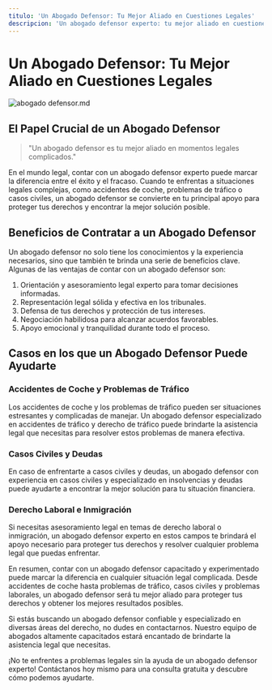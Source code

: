 ```yaml
---
titulo: 'Un Abogado Defensor: Tu Mejor Aliado en Cuestiones Legales'
descripcion: 'Un abogado defensor experto: tu mejor aliado en cuestiones legales.'
---
```

# Un Abogado Defensor: Tu Mejor Aliado en Cuestiones Legales

 ![abogado defensor.md](./img/abogado-defensor-1.webp)

## El Papel Crucial de un Abogado Defensor

> "Un abogado defensor es tu mejor aliado en momentos legales complicados."

En el mundo legal, contar con un abogado defensor experto puede marcar la diferencia entre el éxito y el fracaso. Cuando te enfrentas a situaciones legales complejas, como accidentes de coche, problemas de tráfico o casos civiles, un abogado defensor se convierte en tu principal apoyo para proteger tus derechos y encontrar la mejor solución posible.

## Beneficios de Contratar a un Abogado Defensor

Un abogado defensor no solo tiene los conocimientos y la experiencia necesarios, sino que también te brinda una serie de beneficios clave. Algunas de las ventajas de contar con un abogado defensor son:

1. Orientación y asesoramiento legal experto para tomar decisiones informadas.
2. Representación legal sólida y efectiva en los tribunales.
3. Defensa de tus derechos y protección de tus intereses.
4. Negociación habilidosa para alcanzar acuerdos favorables.
5. Apoyo emocional y tranquilidad durante todo el proceso.

## Casos en los que un Abogado Defensor Puede Ayudarte

### Accidentes de Coche y Problemas de Tráfico

Los accidentes de coche y los problemas de tráfico pueden ser situaciones estresantes y complicadas de manejar. Un abogado defensor especializado en accidentes de tráfico y derecho de tráfico puede brindarte la asistencia legal que necesitas para resolver estos problemas de manera efectiva.

### Casos Civiles y Deudas

En caso de enfrentarte a casos civiles y deudas, un abogado defensor con experiencia en casos civiles y especializado en insolvencias y deudas puede ayudarte a encontrar la mejor solución para tu situación financiera.

### Derecho Laboral e Inmigración

Si necesitas asesoramiento legal en temas de derecho laboral o inmigración, un abogado defensor experto en estos campos te brindará el apoyo necesario para proteger tus derechos y resolver cualquier problema legal que puedas enfrentar.



En resumen, contar con un abogado defensor capacitado y experimentado puede marcar la diferencia en cualquier situación legal complicada. Desde accidentes de coche hasta problemas de tráfico, casos civiles y problemas laborales, un abogado defensor será tu mejor aliado para proteger tus derechos y obtener los mejores resultados posibles.

Si estás buscando un abogado defensor confiable y especializado en diversas áreas del derecho, no dudes en contactarnos. Nuestro equipo de abogados altamente capacitados estará encantado de brindarte la asistencia legal que necesitas.

¡No te enfrentes a problemas legales sin la ayuda de un abogado defensor experto! Contáctanos hoy mismo para una consulta gratuita y descubre cómo podemos ayudarte.
